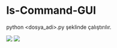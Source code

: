 # ls-Command-GUI

python <dosya_adi>.py şeklinde çalıştırılır.

<img src="http://i.hizliresim.com/D9k0Ao.jpg">
<img src="http://i.hizliresim.com/rRdoDa.jpg">
